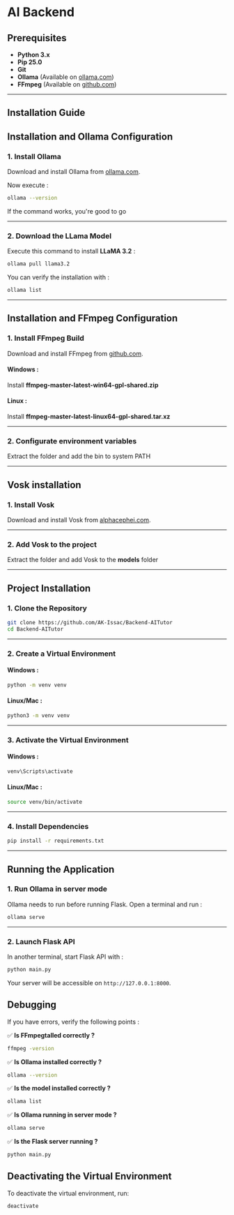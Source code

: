 #  AI Backend

## Prerequisites
- **Python 3.x**  
- **Pip 25.0**  
- **Git**  
- **Ollama** (Available on [ollama.com](https://ollama.com))
- **FFmpeg** (Available on [github.com](https://github.com/BtbN/FFmpeg-Builds/releases))
---

## Installation Guide

## Installation and Ollama Configuration

### 1. **Install Ollama**
Download and install Ollama from [ollama.com](https://ollama.com).  

Now execute :  
```sh
ollama --version
```
If the command works, you're good to go

---

### 2. **Download the LLama Model**
Execute this command to install **LLaMA 3.2** :  
```sh
ollama pull llama3.2
```
You can verify the installation with :  
```sh
ollama list
```

---

## Installation and FFmpeg Configuration 

### 1. **Install FFmpeg Build**
Download and install FFmpeg from [github.com](https://github.com/BtbN/FFmpeg-Builds/releases).

#### Windows :
Install **ffmpeg-master-latest-win64-gpl-shared.zip**

#### Linux :
Install **ffmpeg-master-latest-linux64-gpl-shared.tar.xz**

---

### 2. **Configurate environment variables**
Extract the folder and add the bin to system PATH

---

## Vosk installation

### 1. **Install Vosk**
Download and install Vosk from [alphacephei.com](https://alphacephei.com/vosk/models).

---

### 2. **Add Vosk to the project**
Extract the folder and add Vosk to the **models** folder

---

## Project Installation

### 1. **Clone the Repository**
```sh
git clone https://github.com/AK-Issac/Backend-AITutor
cd Backend-AITutor
```

---

### 2. **Create a Virtual Environment**

#### Windows :
```sh
python -m venv venv
```

#### Linux/Mac :
```sh
python3 -m venv venv
```

---

### 3. **Activate the Virtual Environment**

#### Windows :
```sh
venv\Scripts\activate
```

#### Linux/Mac :
```sh
source venv/bin/activate
```

---

### 4. **Install Dependencies**
```sh
pip install -r requirements.txt
```

---

## Running the Application

### 1. **Run Ollama in server mode**
Ollama needs to run before running Flask. Open a terminal and run :  
```sh
ollama serve
```

---

### 2. **Launch Flask API**
In another terminal, start Flask API with :  
```sh
python main.py
```
Your server will be accessible on `http://127.0.0.1:8000`.

## Debugging

If you have errors, verify the following points :

✅ **Is FFmpegtalled correctly ?**  
```sh
ffmpeg -version
```

✅ **Is Ollama installed correctly ?**  
```sh
ollama --version
```

✅ **Is the model installed correctly ?**  
```sh
ollama list
```

✅ **Is Ollama running in server mode ?**  
```sh
ollama serve
```

✅ **Is the Flask server running ?**  
```sh
python main.py
```

## Deactivating the Virtual Environment

To deactivate the virtual environment, run:

```sh
deactivate
```
